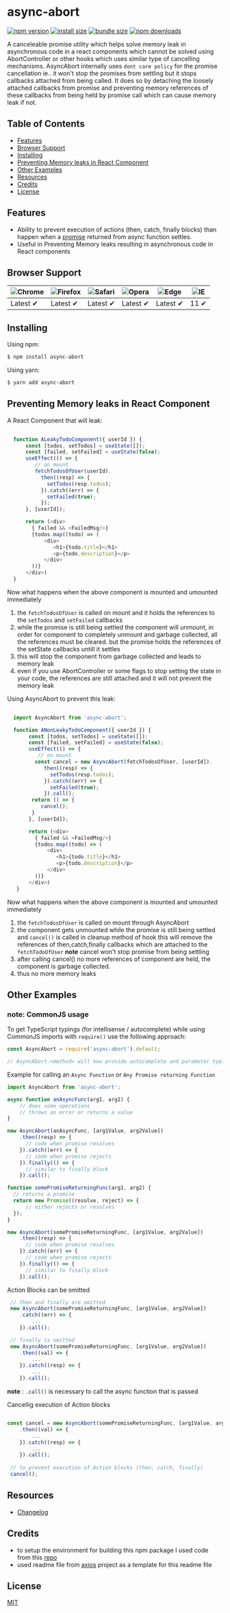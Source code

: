 # async-abort

[![npm version](https://img.shields.io/npm/v/async-abort.svg?style=flat-square)](https://www.npmjs.org/package/async-abort)
[![install size](https://packagephobia.now.sh/badge?p=async-abort)](https://packagephobia.now.sh/result?p=async-abort)
[![bundle size](https://badgen.net/bundlephobia/min/async-abort)](https://badgen.net/bundlephobia/min/async-abort)
[![npm downloads](https://img.shields.io/npm/dm/async-abort.svg?style=flat-square)](http://npm-stat.com/charts.html?package=async-abort)


A canceleable promise utility which helps solve memory leak in asynchronous code in a react components which cannot be solved using AbortController or other hooks which uses similar type of cancelling mechanisms. AsyncAbort internally uses `dont care policy` for the promise cancellation ie.. it won't stop the promises from settling but it stops callbacks attached from being called. It does so by detaching the loosely attached callbacks from promise and preventing memory references of these callbacks from being held by promise call which can cause memory leak if not.
## Table of Contents

  - [Features](#features)
  - [Browser Support](#browser-support)
  - [Installing](#installing)
  - [Preventing Memory leaks in React Component](#preventing-memory-leaks-in-react-component)
  - [Other Examples](#other-examples)
  - [Resources](#resources)
  - [Credits](#credits)
  - [License](#license)

## Features

- Ability to prevent execution of actions (then, catch, finally blocks) than happen when a [promise](https://developer.mozilla.org/en-US/docs/Web/JavaScript/Reference/Global_Objects/Promise) returned from async function settles.
- Useful in Preventing Memory leaks resulting in asynchronous code in React components

## Browser Support

![Chrome](https://raw.github.com/alrra/browser-logos/master/src/chrome/chrome_48x48.png) | ![Firefox](https://raw.github.com/alrra/browser-logos/master/src/firefox/firefox_48x48.png) | ![Safari](https://raw.github.com/alrra/browser-logos/master/src/safari/safari_48x48.png) | ![Opera](https://raw.github.com/alrra/browser-logos/master/src/opera/opera_48x48.png) | ![Edge](https://raw.github.com/alrra/browser-logos/master/src/edge/edge_48x48.png) | ![IE](https://raw.github.com/alrra/browser-logos/master/src/archive/internet-explorer_9-11/internet-explorer_9-11_48x48.png) |
--- | --- | --- | --- | --- | --- |
Latest ✔ | Latest ✔ | Latest ✔ | Latest ✔ | Latest ✔ | 11 ✔ |

## Installing

Using npm:

```bash
$ npm install async-abort
```

Using yarn:

```bash
$ yarn add async-abort
```


## Preventing Memory leaks in React Component
 A React Component that will leak: 
 ```javascript
   
   function ALeakyTodoComponent({ userId }) {
       const [todos, setTodos] = useState([]);
       const [failed, setFailed] = useState(false);
       useEffect(() => {
          // on mount 
          fetchTodosOfUser(userId).
            then((resp) => {
              setTodos(resp.todos);
            }).catch((err) => {
              setFailed(true);
            });
       }, [userId]);

       return (<div>
         { failed && <FailedMsg/>}
         {todos.map((todo) => (
             <div>
                <h1>{todo.title}</h1>
                <p>{todo.description}</p>
             </div>
         ))}
       </div>)
   }
 ```
  Now what happens when the above component is mounted and umounted immediately
  1. the `fetchTodosOfUser` is called on mount and it holds the references
    to the `setTodos` and `setFailed` callbacks
  2. while the promise is still being settled the component will unmount, 
    in order for component to completely unmount and garbage collected, all the references must be cleared.
    but the promise holds the references of the setState callbacks untill it settles
  3. this will stop the component from garbage collected and leads to memory leak
  4. even if you use AbortController or some flags to 
  stop setting the state in your code, the references are still attached and it will not prevent the memory leak

Using AsyncAbort to prevent this leak: 

```javascript
  
  import AsyncAbort from 'async-abort';

  function ANonLeakyTodoComponent({ userId }) {
       const [todos, setTodos] = useState([]);
       const [failed, setFailed] = useState(false);
       useEffect(() => {
          // on mount 
         const cancel = new AsyncAbort(fetchTodosOfUser, [userId]).
            then((resp) => {
              setTodos(resp.todos);
            }).catch((err) => {
              setFailed(true);
            }).call();
        return () => {
           cancel();
        }
       }, [userId]);

       return (<div>
         { failed && <FailedMsg/>}
         {todos.map((todo) => (
             <div>
                <h1>{todo.title}</h1>
                <p>{todo.description}</p>
             </div>
         ))}
       </div>)
   }
```
  Now what happens when the above component is mounted and umounted immediately
  1. the `fetchTodosOfUser` is called on mount through AsyncAbort
  2. the component gets unmounted while the promise is still being settled  and 
      `cancel()` is called in cleanup method of hook this will remove the references
      of then,catch,finally callbacks which are attached to the `fetchTodoOfUser`
      **note** cancel won't stop promise from being settling
  3. after calling cancel() no more references of component are held, the component is garbage collected.
  4. thus no more memory leaks


## Other Examples

### note: CommonJS usage
To get TypeScript typings (for intellisense / autocomplete) while using CommonJS imports with `require()` use the following approach:

```js
const AsyncAbort = require('async-abort').default;

// AsyncAbort.<method> will now provide autocomplete and parameter typings
```

Example for calling an `Async Function` or `Any Promise returning Function`

```js
import AsyncAbort from 'async-abort';

async function anAsyncFunc(arg1, arg2) {
    // does some operations
    // throws an error or returns a value
}

new AsyncAbort(anAsyncFunc, [arg1Value, arg2Value])
    .then((resp) => {
      // code when promise resolves
    }).catch((err) => {
      // code when promise rejects
    }).finally(() => {
      // similar to finally block 
    }).call();

function somePromiseReturningFunc(arg1, arg2) {
  // returns a promise
  return new Promise((resolve, reject) => {
      // either rejects or resolves
  });
}

new AsyncAbort(somePromiseReturningFunc, [arg1Value, arg2Value])
    .then((resp) => {
      // code when promise resolves
    }).catch((err) => {
      // code when promise rejects
    }).finally(() => {
      // similar to finally block 
    }).call();

```
Action Blocks can be omitted

```js
 // then and finally are omitted
 new AsyncAbort(somePromiseReturningFunc, [arg1Value, arg2Value])
    .catch((err) => {
        ...
    }).call();

 // finally is omitted
 new AsyncAbort(somePromiseReturningFunc, [arg1Value, arg2Value])
    .then((val) => {
        ...
    }).catch((resp) => {
        ...
    }).call();

```
**note** : `.call()` is necessary to call the async function that is passed

Cancellig execution of Action blocks

```js

const cancel = new AsyncAbort(somePromiseReturningFunc, [arg1Value, arg2Value])
    .then((val) => {
        ...
    }).catch((resp) => {
        ...
    }).call();
 
 // to prevent execution of Action blocks (then, catch, finally)
 cancel();
```

## Resources

* [Changelog](https://github.com/mohanteja1/async-abort/blob/master/CHANGELOG.md)


## Credits
  - to setup the environment for building this npm package I used code from this [repo](https://github.com/GeorgianStan/framework-for-building-libraries)
  - used readme file from [axios](https://github.com/axios/axios) project as a template for this readme file
## License

[MIT](./LICENSE)
